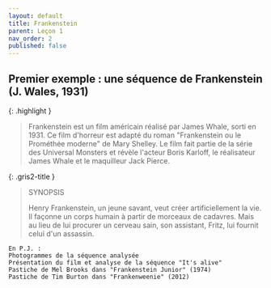 ```yaml
---
layout: default
title: Frankenstein
parent: Leçon 1
nav_order: 2
published: false
---
```


## Premier exemple : une séquence de Frankenstein (J. Wales, 1931) 

{: .highlight }
> Frankenstein est un film américain réalisé par James Whale, sorti en 1931.
Ce film d'horreur est adapté du roman "Frankenstein ou le Prométhée moderne" de Mary Shelley. Le film fait partie de la série des Universal Monsters et révèle l'acteur Boris Karloff, le réalisateur James Whale et le maquilleur Jack Pierce. 

{: .gris2-title }
> SYNOPSIS
>
> Henry Frankenstein, un jeune savant, veut créer artificiellement la vie. Il façonne un corps humain à partir de morceaux de cadavres. Mais au lieu de lui procurer un cerveau sain, son assistant, Fritz, lui fournit celui d'un assassin.

```
En P.J. :
Photogrammes de la séquence analysée
Présentation du film et analyse de la séquence "It's alive"
Pastiche de Mel Brooks dans "Frankenstein Junior" (1974)
Pastiche de Tim Burton dans "Frankenweenie" (2012)
```